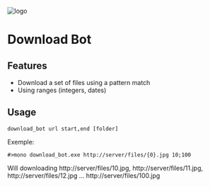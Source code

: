 ![logo](http://files.softicons.com/download/tv-movie-icons/futurama-icons-by-rich-d/png/128/Bender.png)

Download Bot
=====================
Features
--------------
* Download a set of files using a pattern match
* Using ranges (integers, dates)

Usage
-----

	download_bot url start,end [folder]
	
Exemple:

	#>mono download_bot.exe http://server/files/{0}.jpg 10;100
	
Will downloading http://server/files/10.jpg, http://server/files/11.jpg, http://server/files/12.jpg … http://server/files/100.jpg


